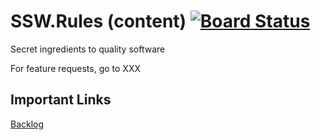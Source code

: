# SSW.Rules (content) [![Board Status](https://ssw.visualstudio.com/84dc70dc-0c82-462e-a959-c8d08b403fdd/425b43a3-9ab5-4786-88c0-b4bb0c6ba57e/_apis/work/boardbadge/c923b86f-317e-463f-98b6-919948a4d45b)](https://ssw.visualstudio.com/84dc70dc-0c82-462e-a959-c8d08b403fdd/_boards/board/t/425b43a3-9ab5-4786-88c0-b4bb0c6ba57e/Microsoft.RequirementCategory/)
Secret ingredients to quality software

For feature requests, go to XXX

## Important Links
[Backlog](https://ssw.visualstudio.com/SSW.Rules/_backlogs/backlog/SSW.Rules%20Team/Issues)
